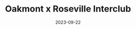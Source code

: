 ---
title: Oakmont x Roseville Interclub
day: September 22nd, 2023
layout: default
modal-id: 3
date: 2023-09-22
img: orgb.png
thumbnail: orgb-thumb.png
type: Interclub
location: Roseville Golfland Sunsplash
description: We partnered with our best friends at Oakmont and Roseville High School to raise money for PTP while having fun!

---